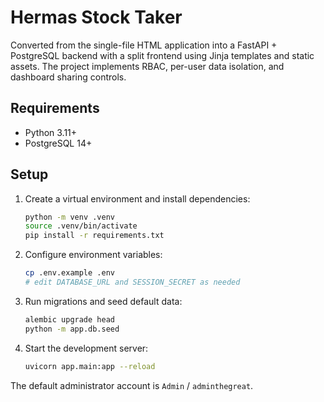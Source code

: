 # Hermas Stock Taker

Converted from the single-file HTML application into a FastAPI + PostgreSQL backend with a split frontend using Jinja templates and static assets. The project implements RBAC, per-user data isolation, and dashboard sharing controls.

## Requirements

- Python 3.11+
- PostgreSQL 14+

## Setup

1. Create a virtual environment and install dependencies:

   ```bash
   python -m venv .venv
   source .venv/bin/activate
   pip install -r requirements.txt
   ```

2. Configure environment variables:

   ```bash
   cp .env.example .env
   # edit DATABASE_URL and SESSION_SECRET as needed
   ```

3. Run migrations and seed default data:

   ```bash
   alembic upgrade head
   python -m app.db.seed
   ```

4. Start the development server:

   ```bash
   uvicorn app.main:app --reload
   ```

The default administrator account is `Admin` / `adminthegreat`.
